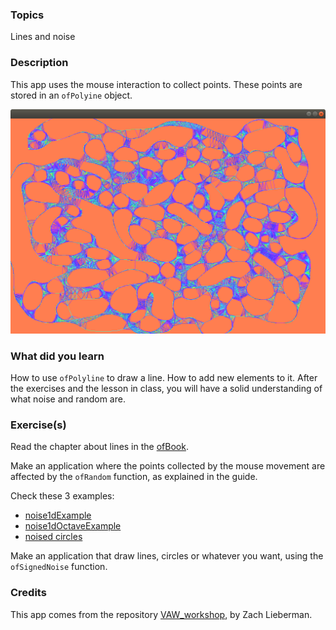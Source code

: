 ### Topics
Lines and noise

### Description
This app uses the mouse interaction to collect points. These points are stored in an `ofPolyine` object.

![img](bin/data/screenshot.png)

### What did you learn
How to use `ofPolyline` to draw a line. How to add new elements to it. After the exercises and the lesson in class, you will have a solid understanding of what noise and random are.


### Exercise(s)

Read the chapter about lines in the [ofBook](https://openframeworks.cc/ofBook/chapters/lines.html).

Make an application where the points collected by the mouse movement are affected by the `ofRandom` function, as explained in the guide.

Check these 3 examples:
- [noise1dExample](https://github.com/openframeworks/openFrameworks/tree/master/examples/math/noise1dExample)
- [noise1dOctaveExample](https://github.com/openframeworks/openFrameworks/tree/master/examples/math/noise1dOctaveExample)
- [noised circles](http://junkiyoshi.com/insta20180602/)

Make an application that draw lines, circles or whatever you want, using the `ofSignedNoise` function.

### Credits
This app comes from the repository [VAW_workshop](https://github.com/ofZach/VAW_workshop/tree/master/drawingWorkshop), by Zach Lieberman.

